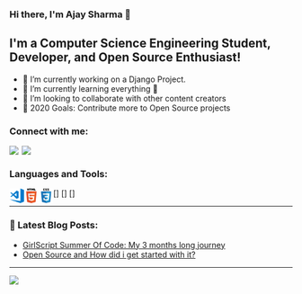 ### Hi there, I'm Ajay Sharma  👋

## I'm a Computer Science Engineering Student, Developer, and Open Source Enthusiast!
- 🔭 I’m currently working on a Django Project.
- 🌱 I’m currently learning everything 🤣
- 👯 I’m looking to collaborate with other content creators
- 🥅 2020 Goals: Contribute more to Open Source projects

### Connect with me:
[<img align="left"  width="22px" src="https://cdn.jsdelivr.net/npm/simple-icons@v3/icons/twitter.svg" />][twitter]
[<img align="left"  width="22px" src="https://cdn.jsdelivr.net/npm/simple-icons@v3/icons/linkedin.svg" />][linkedin]

<br />

### Languages and Tools:

[<img align="left" alt="Visual Studio Code" width="26px" src="https://raw.githubusercontent.com/github/explore/80688e429a7d4ef2fca1e82350fe8e3517d3494d/topics/visual-studio-code/visual-studio-code.png" />]
[<img align="left" alt="HTML5" width="26px" src="https://raw.githubusercontent.com/github/explore/80688e429a7d4ef2fca1e82350fe8e3517d3494d/topics/html/html.png" />]
[<img align="left" alt="CSS3" width="26px" src="https://raw.githubusercontent.com/github/explore/80688e429a7d4ef2fca1e82350fe8e3517d3494d/topics/css/css.png" />]

---

### 📕 Latest Blog Posts:

<!-- BLOG-POST-LIST:START -->
- [GirlScript Summer Of Code: My 3 months long journey](https://medium.com/girlscript-summer-of-code/girlscript-summer-of-code-my-3-months-long-journey-b3844809e20b)
- [Open Source and How did i get started with it?](https://medium.com/@ajaykrsharma132/guide-to-start-contributing-to-open-source-93e90468bffa)
<!-- BLOG-POST-LIST:END -->

---

<img align="left"  src="https://github-readme-stats.codestackr.vercel.app/api?username=ajaysharma2012&show_icons=true&hide_border=true" />


[twitter]: https://twitter.com/ajaysha80417641?lang=en
[linkedin]: https://www.linkedin.com/in/ajay-sharma-51abab194/

